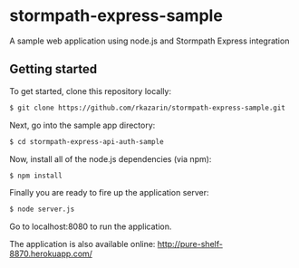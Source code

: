 # stormpath-express-sample

A sample web application using node.js and Stormpath Express integration 

## Getting started

To get started, clone this repository locally:

```bash
$ git clone https://github.com/rkazarin/stormpath-express-sample.git
```

Next, go into the sample app directory:

```bash
$ cd stormpath-express-api-auth-sample
```

Now, install all of the node.js dependencies (via npm):
```bash
$ npm install
```

Finally you are ready to fire up the application server:
```bash
$ node server.js
```

Go to localhost:8080 to run the application.

The application is also available online: http://pure-shelf-8870.herokuapp.com/


